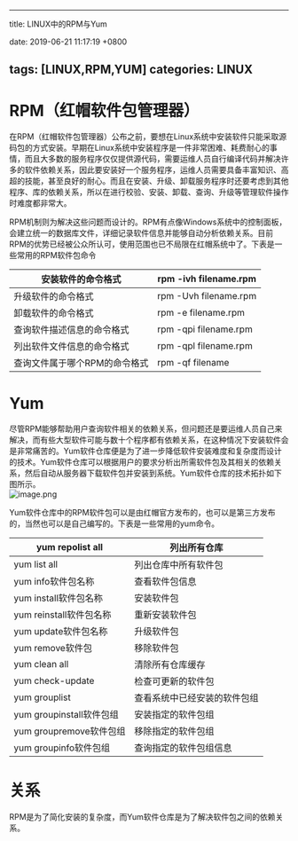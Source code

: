
---

title: LINUX中的RPM与Yum

date: 2019-06-21 11:17:19 +0800

tags: [LINUX,RPM,YUM]
categories: LINUX
---

<a name="kOWju"></a>
# RPM（红帽软件包管理器）
在RPM（红帽软件包管理器）公布之前，要想在Linux系统中安装软件只能采取源码包的方式安装。早期在Linux系统中安装程序是一件非常困难、耗费耐心的事情，而且大多数的服务程序仅仅提供源代码，需要运维人员自行编译代码并解决许多的软件依赖关系，因此要安装好一个服务程序，运维人员需要具备丰富知识、高超的技能，甚至良好的耐心。而且在安装、升级、卸载服务程序时还要考虑到其他程序、库的依赖关系，所以在进行校验、安装、卸载、查询、升级等管理软件操作时难度都非常大。

RPM机制则为解决这些问题而设计的。RPM有点像Windows系统中的控制面板，会建立统一的数据库文件，详细记录软件信息并能够自动分析依赖关系。目前RPM的优势已经被公众所认可，使用范围也已不局限在红帽系统中了。下表是一些常用的RPM软件包命令

| 安装软件的命令格式 | rpm -ivh filename.rpm |
| --- | --- |
| 升级软件的命令格式 | rpm -Uvh filename.rpm |
| 卸载软件的命令格式 | rpm -e filename.rpm |
| 查询软件描述信息的命令格式 | rpm -qpi filename.rpm |
| 列出软件文件信息的命令格式 | rpm -qpl filename.rpm |
| 查询文件属于哪个RPM的命令格式 | rpm -qf filename |

<a name="Pe2q3"></a>
# Yum
尽管RPM能够帮助用户查询软件相关的依赖关系，但问题还是要运维人员自己来解决，而有些大型软件可能与数十个程序都有依赖关系，在这种情况下安装软件会是非常痛苦的。Yum软件仓库便是为了进一步降低软件安装难度和复杂度而设计的技术。Yum软件仓库可以根据用户的要求分析出所需软件包及其相关的依赖关系，然后自动从服务器下载软件包并安装到系统。Yum软件仓库的技术拓扑如下图所示。<br />![image.png](https://cdn.nlark.com/yuque/0/2019/png/352947/1561045657869-78f511d3-b49b-480a-92df-f22f6115f0f2.png#align=left&display=inline&height=609&name=image.png&originHeight=761&originWidth=2188&size=130237&status=done&width=1750.4)

Yum软件仓库中的RPM软件包可以是由红帽官方发布的，也可以是第三方发布的，当然也可以是自己编写的。下表是一些常用的yum命令。

| yum repolist all | 列出所有仓库 |
| --- | --- |
| yum list all | 列出仓库中所有软件包 |
| yum info软件包名称 | 查看软件包信息 |
| yum install软件包名称 | 安装软件包 |
| yum reinstall软件包名称 | 重新安装软件包 |
| yum update软件包名称 | 升级软件包 |
| yum remove软件包 | 移除软件包 |
| yum clean all | 清除所有仓库缓存 |
| yum check-update | 检查可更新的软件包 |
| yum grouplist | 查看系统中已经安装的软件包组 |
| yum groupinstall软件包组 | 安装指定的软件包组 |
| yum groupremove软件包组 | 移除指定的软件包组 |
| yum groupinfo软件包组 | 查询指定的软件包组信息 |

<a name="PfCRd"></a>
# 关系
RPM是为了简化安装的复杂度，而Yum软件仓库是为了解决软件包之间的依赖关系。

